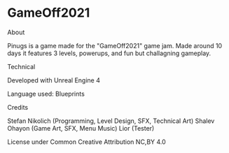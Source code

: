 # GameOff2021

About

Pinugs is a game made for the "GameOff2021" game jam.
Made around 10 days it features 3 levels, powerups, and fun but challagning gameplay.

Technical

Developed with Unreal Engine 4

Language used: Blueprints

Credits
 
Stefan Nikolich (Programming, Level Design, SFX, Technical Art)
Shalev Ohayon (Game Art, SFX, Menu Music)
Lior (Tester)

License under Common Creative Attribution NC,BY 4.0
